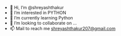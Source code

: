 - 👋 Hi, I’m @shreyashthakur
- 👀 I’m interested in PYTHON
- 🌱 I’m currently learning Python
- 💞️ I’m looking to collaborate on ...
- 📫 Mail to reach me shreyashthakur207@gmail.com

<!---
shreyashthakur/shreyashthakur is a ✨ special ✨ repository because its `README.md` (this file) appears on your GitHub profile.
You can click the Preview link to take a look at your changes.
--->
